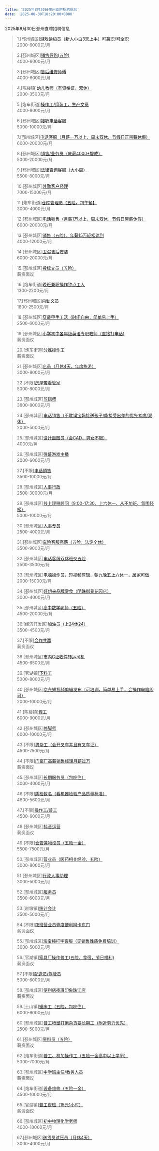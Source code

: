 ```yaml
---
title: '2025年8月30日邳州直聘招聘信息'
date: '2025-08-30T18:20:00+0800'
---
```

2025年8月30日邳州直聘招聘信息
<!--more-->
>1.[邳州城区][游戏读稿员（新人小白3天上手）可兼职/可全职](https://www.pizhouzhipin.com/job/41158)<br>
>2000-6000元/月

>2.[邳州城区][销售导购(五险)](https://www.pizhouzhipin.com/job/42417)<br>
>4000-6000元/月

>3.[邳州城区][售后维修师傅](https://www.pizhouzhipin.com/job/42418)<br>
>4000-6000元/月

>4.[陈楼镇][幼儿教师（有资格证，双休）](https://www.pizhouzhipin.com/job/39082)<br>
>2000-3500元/月

>5.[炮车街道][操作工/组装工，生产文员](https://www.pizhouzhipin.com/job/36719)<br>
>4000-8000元/月

>6.[邳州城区][接听电话客服](https://www.pizhouzhipin.com/job/42421)<br>
>5000-10000元/月

>7.[邳州城区][电话客服（月薪一万以上、周末双休、节假日正带薪休假）](https://www.pizhouzhipin.com/job/31015)<br>
>6000-20000元/月

>8.[邳州城区][销售/业务员（底薪4000+提成）](https://www.pizhouzhipin.com/job/39176)<br>
>5000-20000元/月

>9.[邳州城区][法律咨询客服（大小周）](https://www.pizhouzhipin.com/job/39833)<br>
>5500-8000元/月

>10.[邳州城区][外勤客户经理](https://www.pizhouzhipin.com/job/39039)<br>
>7000-15000元/月

>11.[炮车街道][仓库管理员【五险，包午餐】](https://www.pizhouzhipin.com/job/33976)<br>
>3000-4000元/月

>12.[邳州城区][电话销售（月薪1万以上，周末双休，节假日带薪休假）](https://www.pizhouzhipin.com/job/38313)<br>
>6000-20000元/月

>13.[邳州城区][销售（五险），年薪15万轻松达到](https://www.pizhouzhipin.com/job/41358)<br>
>4000-12000元/月

>14.[邳州城区][卫浴售后安装](https://www.pizhouzhipin.com/job/41637)<br>
>6000-20000元/月

>15.[邳州城区][投标文员（五险）](https://www.pizhouzhipin.com/job/42293)<br>
>薪资面议

>16.[炮车街道][晚班兼职操作钟点工人](https://www.pizhouzhipin.com/job/35687)<br>
>1300-2200元/月

>17.[邳州城区][内勤文员](https://www.pizhouzhipin.com/job/40648)<br>
>1800-2500元/月

>18.[邳州城区][穿戴甲手工活（时间自由，简单易上手）](https://www.pizhouzhipin.com/job/41673)<br>
>2500-6000元/月

>19.[邳州城区][小学初中各年级英语专职教师（直接打电话)](https://www.pizhouzhipin.com/job/39422)<br>
>薪资面议

>20.[炮车街道][分拣操作工](https://www.pizhouzhipin.com/job/30403)<br>
>薪资面议

>21.[邳州城区][店员（月休4天，年度旅游）](https://www.pizhouzhipin.com/job/36235)<br>
>3000-8000元/月

>22.[不限][房屋带看管家](https://www.pizhouzhipin.com/job/36442)<br>
>5000-8000元/月

>23.[邳州城区][剪辑师](https://www.pizhouzhipin.com/job/42390)<br>
>3800-8000元/月

>24.[邳州城区][电话销售（不耽误宝妈接送孩子/能接受出差的优先考虑/双休）](https://www.pizhouzhipin.com/job/40678)<br>
>2000-5000元/月

>25.[邳州城区][设计画图员（会CAD，男女不限）](https://www.pizhouzhipin.com/job/39956)<br>
>4000元/月

>26.[邳州城区][弹幕游戏主播](https://www.pizhouzhipin.com/job/42405)<br>
>2000-6000元/月

>27.[不限][电话销售](https://www.pizhouzhipin.com/job/41054)<br>
>3500-10000元/月

>28.[邳州城区][人事行政](https://www.pizhouzhipin.com/job/41094)<br>
>2500-30000元/月

>29.[邳州城区][线上理赔顾问（9:00-17:30，上六休一、从不加班、氛围轻松）](https://www.pizhouzhipin.com/job/35088)<br>
>5000-10000元/月

>30.[邳州城区][人事专员](https://www.pizhouzhipin.com/job/41093)<br>
>2500-4000元/月

>31.[邳州城区][车险客服高薪（五险，法定全休）](https://www.pizhouzhipin.com/job/30882)<br>
>3500-9000元/月

>32.[邳州城区][电话客服双休班交五险](https://www.pizhouzhipin.com/job/41960)<br>
>2500-3500元/月

>33.[邳州城区][电脑操作员，短视频剪辑，朝九晚五上六休一，居家可做](https://www.pizhouzhipin.com/job/41347)<br>
>2000-15000元/月

>34.[邳州城区][好想来品牌零食（明珠御景花园店）](https://www.pizhouzhipin.com/job/41823)<br>
>3000-4000元/月

>35.[邳州城区][高中数学老师（五险）](https://www.pizhouzhipin.com/job/37163)<br>
>4500-20000元/月

>36.[经济开发区][加油员（上24休24）](https://www.pizhouzhipin.com/job/42423)<br>
>3500-4500元/月

>37.[不限][合作共赢](https://www.pizhouzhipin.com/job/42372)<br>
>薪资面议

>38.[邳州城区][市内C证收件转运司机](https://www.pizhouzhipin.com/job/7590)<br>
>4500-6500元/月

>39.[官湖镇][下料工](https://www.pizhouzhipin.com/job/41913)<br>
>5000-8000元/月

>40.[邳州城区][京东短视频剪辑发布（可培训，简单易上手，会操作电脑即可）](https://www.pizhouzhipin.com/job/39976)<br>
>2000-10000元/月

>41.[陈楼镇][焊工](https://www.pizhouzhipin.com/job/42400)<br>
>6000-9000元/月

>42.[邳州城区][修脚师](https://www.pizhouzhipin.com/job/36480)<br>
>6000-10000元/月

>43.[不限][男杂工（会开叉车并且有叉车证）](https://www.pizhouzhipin.com/job/42387)<br>
>4500-7500元/月

>44.[不限][门窗厂高薪销售经理月薪过万](https://www.pizhouzhipin.com/job/42341)<br>
>薪资面议

>45.[邳州城区][长期服务员（包吃住）](https://www.pizhouzhipin.com/job/31087)<br>
>3000-4000元/月

>46.[不限][质检数名（看机器检验产品质量标准）](https://www.pizhouzhipin.com/job/30855)<br>
>4800-5600元/月

>47.[不限][操作工/普工](https://www.pizhouzhipin.com/job/2368)<br>
>4500-6000元/月

>48.[邳州城区][抖音运营](https://www.pizhouzhipin.com/job/42403)<br>
>薪资面议

>49.[不限][仓管兼物控员（五险一金）](https://www.pizhouzhipin.com/job/42402)<br>
>5500-7500元/月

>50.[邳州城区][营业员（医药相关经验，五险）](https://www.pizhouzhipin.com/job/8040)<br>
>3000-8000元/月

>51.[邳州城区][行政人事助理](https://www.pizhouzhipin.com/job/42339)<br>
>3000-5000元/月

>52.[邳州城区][服务员](https://www.pizhouzhipin.com/job/35438)<br>
>3500-6000元/月

>53.[赵墩镇][统计会计](https://www.pizhouzhipin.com/job/33437)<br>
>3500-5000元/月

>54.[不限][夜班营业员壹度便利阿卡东门](https://www.pizhouzhipin.com/job/42276)<br>
>薪资面议

>55.[邳州城区][淘宝纯打字客服（无销售性质免费培训）](https://www.pizhouzhipin.com/job/36818)<br>
>3000-5000元/月

>56.[官湖镇][家具厂操作普工(五险，食宿，节日福利)](https://www.pizhouzhipin.com/job/41726)<br>
>薪资面议

>57.[不限][配送员/驾驶员](https://www.pizhouzhipin.com/job/27440)<br>
>5000-6000元/月

>58.[邳州城区][便利店夜班印象珠江店](https://www.pizhouzhipin.com/job/42376)<br>
>薪资面议

>59.[土山镇][锯床工（五险，包吃住）](https://www.pizhouzhipin.com/job/27757)<br>
>6000-8000元/月

>60.[邳州城区][普工喷塑打磨杂货要长期工（附近劳力优先）](https://www.pizhouzhipin.com/job/41608)<br>
>2500-5000元/月

>61.[邳州城区][资料员（五险）](https://www.pizhouzhipin.com/job/42294)<br>
>薪资面议

>62.[炮车街道][普工、机加操作工（五险一金高中以上学历）](https://www.pizhouzhipin.com/job/21085)<br>
>5000-7000元/月

>63.[邳州城区][中学班主任/教务人员](https://www.pizhouzhipin.com/job/36352)<br>
>薪资面议

>64.[炮车街道][设备维修（五险一金）](https://www.pizhouzhipin.com/job/24543)<br>
>4500-10000元/月

>65.[官湖镇][普工夜班（15元1小时）](https://www.pizhouzhipin.com/job/42378)<br>
>薪资面议

>66.[邳州城区][初中物理化学老师](https://www.pizhouzhipin.com/job/41753)<br>
>4000-10000元/月

>67.[邳州城区][送货员试压员（月休4天）](https://www.pizhouzhipin.com/job/27036)<br>
>3000-4000元/月

